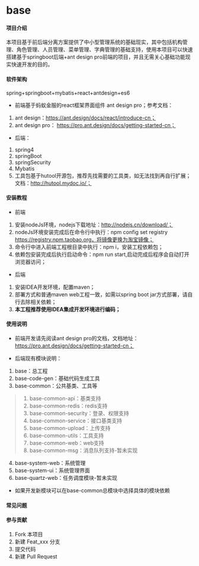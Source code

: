 # base

#### 项目介绍
本项目基于前后端分离方案提供了中小型管理系统的基础现实，其中包括机构管理、角色管理、人员管理、菜单管理、字典管理的基础支持，使用本项目可以快速搭建基于springboot后端+ant design pro前端的项目，并且无需关心基础功能现实快速开发的目的。

#### 软件架构
spring+springboot+mybatis+react+antdesign+es6

- 前端基于蚂蚁金服的react框架界面组件 ant design pro；参考文档：
1. ant design：https://ant.design/docs/react/introduce-cn；
2. ant design pro： https://pro.ant.design/docs/getting-started-cn；
- 后端：
1. spring4
2. springBoot
3. springSecurity
4. Mybatis
5. 工具包基于hutool开源包，推荐先找需要的工具类，如无法找到再自行扩展；文档：http://hutool.mydoc.io/；

#### 安装教程

- 前端
1. 安装nodeJs环境，nodejs下载地址：http://nodejs.cn/download/；
2. nodeJs环境安装完成后在命令行中执行：npm config set registry https://registry.npm.taobao.org，将镜像更换为淘宝镜像；
3. 命令行中进入前端工程根目录中执行：npm i，安装工程依赖包；
4. 依赖包安装完成后执行启动命令：npm run start,启动完成后程序会自动打开浏览器访问；

- 后端
1. 安装IDEA开发环境，配置maven；
2. 部署方式和普通maven web工程一致，如需以spring boot jar方式部署，请自行去除相关依赖；
3. **本工程推荐使用IDEA集成开发环境进行编码；**

#### 使用说明

- 前端开发请先阅读ant design pro的文档，文档地址：https://pro.ant.design/docs/getting-started-cn；

- 后端现有模块说明：
1. base：总工程
2. base-code-gen：基础代码生成工具
3. base-common：公共基类、工具等
> 1. base-common-api：基类支持
> 2. base-common-redis：redis支持
> 3. base-common-security：登录、权限支持
> 4. base-common-service：接口基类支持
> 5. base-common-upload：上传支持
> 6. base-common-utils：工具支持
> 7. base-common-web：web支持
> 8. base-common-msg：消息队列支持-暂未实现
4. base-system-web：系统管理
5. base-system-ui：系统管理界面
6. base-quartz-web：任务调度模块-暂未实现
- 如果开发新模块可以在base-common总模块中选择具体的模块依赖    

#### 常见问题

#### 参与贡献

1. Fork 本项目
2. 新建 Feat_xxx 分支
3. 提交代码
4. 新建 Pull Request
